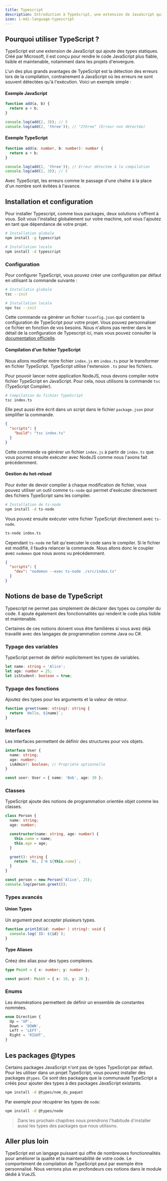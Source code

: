 ```yaml
---
title: Typescript
description: Introduction à TypeScript, une extension de JavaScript qui ajoute des types statiques pour rendre le code plus fiable, lisible et maintenable.
icon: i-mdi-language-typescript
---
```


## Pourquoi utiliser TypeScript ?

TypeScript est une extension de JavaScript qui ajoute des types statiques. Créé par Microsoft, il est conçu pour rendre le code JavaScript plus fiable, lisible et maintenable, notamment dans les projets d'envergure.

L'un des plus grands avantages de TypeScript est la détection des erreurs lors de la compilation, contrairement à JavaScript où les erreurs ne sont souvent détectées qu'à l'exécution. Voici un exemple simple :

#### Exemple JavaScript

```typescript
function add(a, b) {
  return a + b;
}

console.log(add(2, 3)); // 5
console.log(add(2, 'three')); // "2three" (Erreur non détectée)
```

#### Exemple TypeScript

```typescript
function add(a: number, b: number): number {
  return a + b;
}

console.log(add(2, 'three')); // Erreur détectée à la compilation
console.log(add(2, 3)); // 5
```

Avec TypeScript, les erreurs comme le passage d'une chaîne à la place d'un nombre sont évitées à l'avance.

## Installation et configuration

Pour installer Typescript, comme tous packages, deux solutions s'offrent à vous. Soit vous l'installez globalement sur votre machine, soit vous l'ajoutez en tant que dépendance de votre projet.

```bash
# Installation globale
npm install -g typescript

# Installation locale
npm install -d typescript
```

### Configuration

Pour configurer TypeScript, vous pouvez créer une configuration par défaut en utilisant la commande suivante :

```bash
# Installatin globale
tsc --init

# Installation locale
npx tsc --init
```

Cette commande va générer un fichier `tsconfig.json` qui contient la configuration de TypeScript pour votre projet. Vous pouvez personnaliser ce fichier en fonction de vos besoins. Nous n'allons pas rentrer dans le détail de la configuration de Typescript ici, mais vous pouvez consulter la [documentation officielle](https://www.typescriptlang.org/tsconfig).

#### Compilation d'un fichier TypeScript

Nous allons modifier notre fichier `index.js` en `index.ts` pour le transformer en fichier TypeScript. TypeScript utilise l'extension `.ts` pour les fichiers.

Pour pouvoir lancer notre application NodeJS, nous devons compiler notre fichier TypeScript en JavaScript. Pour cela, nous utilisons la commande `tsc` (TypeScript Compiler).

```bash
# Compilation du fichier TypeScript
tsc index.ts
```

Elle peut aussi être écrit dans un script dans le fichier `package.json` pour simplifier la commande.

```json
{
  "scripts": {
    "build": "tsc index.ts"
  }
}
```

Cette commande va générer un fichier `index.js` à partir de `index.ts` que vous pourrez ensuite exécuter avec NodeJS comme nous l'avons fait précédemment.

#### Gestion du hot-reload

Pour éviter de devoir compiler à chaque modification de fichier, vous pouvez utiliser un outil comme `ts-node` qui permet d'exécuter directement des fichiers TypeScript sans les compiler.

```bash
# Installation de ts-node
npm install -d ts-node
```

Vous pouvez ensuite exécuter votre fichier TypeScript directement avec `ts-node`.

```bash
ts-node index.ts
```

Cependant `ts-node` ne fait qu'executer le code sans le compiler. Si le fichier est modifié, il faudra relancer la commande. Nous allons donc le coupler avec `nodemon` que nous avons vu précédemment.

```json
{
  "scripts": {
    "dev": "nodemon --exec ts-node ./src/index.ts"
  }
}
```

## Notions de base de TypeScript

Typescript ne permet pas simplement de déclarer des types ou compiler du code. Il ajoute également des fonctionnalités qui rendent le code plus lisible et maintenable.

Certaines de ces notions doivent vous être familières si vous avez déjà travaillé avec des langages de programmation comme Java ou C#.

### Typage des variables

TypeScript permet de définir explicitement les types de variables.

```typescript
let name: string = 'Alice';
let age: number = 25;
let isStudent: boolean = true;
```

### Typage des fonctions

Ajoutez des types pour les arguments et la valeur de retour.

```typescript
function greet(name: string): string {
  return `Hello, ${name}`;
}
```

### Interfaces

Les interfaces permettent de définir des structures pour vos objets.

```typescript
interface User {
  name: string;
  age: number;
  isAdmin?: boolean; // Propriété optionnelle
}

const user: User = { name: 'Bob', age: 30 };
```

### Classes

TypeScript ajoute des notions de programmation orientée objet comme les classes.

```typescript
class Person {
  name: string;
  age: number;

  constructor(name: string, age: number) {
    this.name = name;
    this.age = age;
  }

  greet(): string {
    return `Hi, I'm ${this.name}`;
  }
}

const person = new Person('Alice', 25);
console.log(person.greet());
```

### Types avancés

#### Union Types

Un argument peut accepter plusieurs types.

```typescript
function printId(id: number | string): void {
  console.log(`ID: ${id}`);
}
```

#### Type Aliases

Créez des alias pour des types complexes.

```typescript
type Point = { x: number; y: number };

const point: Point = { x: 10, y: 20 };
```

### Enums

Les énumérations permettent de définir un ensemble de constantes nommées.

```typescript
enum Direction {
  Up = 'UP',
  Down = 'DOWN',
  Left = 'LEFT',
  Right = 'RIGHT',
}
```

## Les packages @types

Certains packages JavaScript n'ont pas de types TypeScript par défaut. Pour les utiliser dans un projet TypeScript, vous pouvez installer des packages `@types`. Ce sont des packages que la communauté TypeScript a créés pour ajouter des types à des packages JavaScript existants.

```bash
npm install -d @types/nom_du_paquet
```

Par exemple pour récupérer les types de `node`:

```bash
npm install -d @types/node
```

> Dans les prochain chapitres nous prendrons l'habitude d'installer aussi les types des packages que nous utilisons.

## Aller plus loin

TypeScript est un langage puissant qui offre de nombreuses fonctionnalités pour améliorer la qualité et la maintenabilité de votre code. Le comportement de compilation de TypeScript peut par exemple être personnalisé. Nous verrons plus en profondeurs ces notions dans le module dédié à VueJS.

